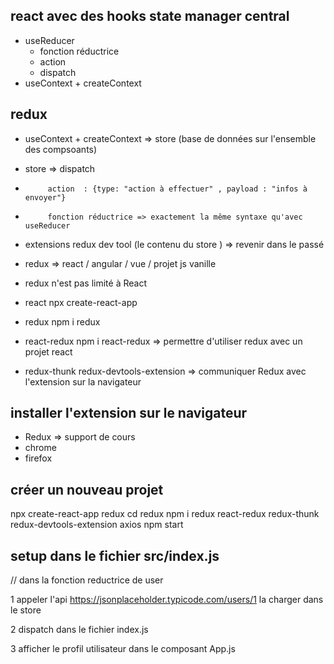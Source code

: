 ## react avec des hooks state manager central

- useReducer 
    - fonction réductrice 
    - action 
    - dispatch 
- useContext + createContext 

## redux 

- useContext + createContext  => store (base de données sur l'ensemble des compsoants)

- store => dispatch 
-          action  : {type: "action à effectuer" , payload : "infos à envoyer"}
-          fonction réductrice => exactement la même syntaxe qu'avec useReducer 

+ extensions redux dev tool (le contenu du store ) => revenir dans le passé 

- redux => react / angular / vue / projet js vanille 
- redux n'est pas limité à React 

- react npx create-react-app
- redux npm i redux 
- react-redux npm i react-redux => permettre d'utiliser redux avec un projet react
- redux-thunk 
redux-devtools-extension => communiquer Redux avec l'extension sur la navigateur 

## installer l'extension sur le navigateur 

- Redux => support de cours 
- chrome 
- firefox 

## créer un nouveau projet 

npx create-react-app redux
cd redux
npm i redux react-redux redux-thunk redux-devtools-extension axios
npm start

## setup dans le fichier src/index.js

// dans la fonction reductrice de user 

1 appeler l'api https://jsonplaceholder.typicode.com/users/1
la charger dans le store

2 dispatch dans le fichier index.js 

3 afficher le profil utilisateur dans le composant App.js 
